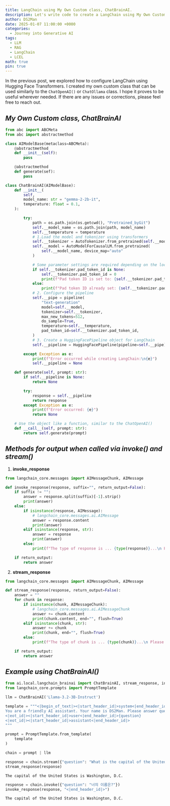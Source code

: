 ```yaml
---
title: LangChain using My Own Custom class, ChatBrainAI.
description: Let's write code to create a LangChain using My Own Custom class,ChatBrainAI or ChatOllama
author: DS2Man
date: 2025-01-07 11:00:00 +0000
categories:
  - Journey into Generative AI
tags:
  - LLM
  - RAG
  - LangChain
  - LCEL
math: true
pin: true
---
```


In the previous post, we explored how to configure LangChain using Hugging Face Transformers. I created my own custom class that can be used similarly to the `ChatOpenAI()` or `ChatOllama` class. I hope it proves to be useful wherever needed. If there are any issues or corrections, please feel free to reach out.

<!--
이전 포스트에서 우리는 Hugging face transformers를 활용해서 LangChain을 구성해봤다. 나는 ChatOpenAI() 클래스처럼 사용할 수 있도록 나만의 클래스를 만들어 보았다. 필요한 곳에 유용하게 사용되었으면 합니다. 혹시 잘못된 부분이 있다면 연락주세요.
-->

## *My Own Custom class, ChatBrainAI*

~~~python
from abc import ABCMeta
from abc import abstractmethod  

class AIModelBase(metaclass=ABCMeta):
    @abstractmethod
    def __init__(self):
        pass 

    @abstractmethod
    def generate(sef):
        pass
~~~

~~~python
class ChatBrainAI(AIModelBase):
    def __init__(
        self,
        model_name: str = "gemma-2-2b-it",
        temperature: float = 0.1,
    ):

        try:
            path = os.path.join(os.getcwd(), "Pretrained_byGit")
            self.__model_name = os.path.join(path, model_name)
            self.__temperature = temperature
			# 1.Load the model and tokenizer using transformers
            self.__tokenizer = AutoTokenizer.from_pretrained(self.__model_name)
            self.__model = AutoModelForCausalLM.from_pretrained(
                self.__model_name, device_map="auto"
            )

            # Some parameter settings are required depending on the local model.
            if self.__tokenizer.pad_token_id is None:
                self.__tokenizer.pad_token_id = 0
                print(f"Pad token ID is set to: {self.__tokenizer.pad_token_id}")
            else:
                print(f"Pad token ID already set: {self.__tokenizer.pad_token_id}")
			# 2. Configure the pipeline
            self.__pipe = pipeline(
                "text-generation"
                model=self.__model,
                tokenizer=self.__tokenizer,
                max_new_tokens=512,
                do_sample=True,
                temperature=self.__temperature,
                pad_token_id=self.__tokenizer.pad_token_id,
            )
			# 3. Create a HuggingFacePipeline object for LangChain
            self.__pipeline = HuggingFacePipeline(pipeline=self.__pipe)

        except Exception as e:
            print(f"Error occurred while creating LangChain:\n{e}")
            self.__pipeline = None

    def generate(self, prompt: str):
        if self.__pipeline is None:
            return None

        try:
            response = self.__pipeline
            return response
        except Exception as e:
            print(f"Error occurred: {e}")
            return None

	# Use the object like a function, similar to the ChatOpenAI()
    def __call__(self, prompt: str):        
        return self.generate(prompt)
~~~

## *Methods for output when called via invoke() and stream()*

1. **invoke_response**

~~~python
from langchain_core.messages import AIMessageChunk, AIMessage

def invoke_response(response, suffix="", return_output=False):
    if suffix != "":
        answer = response.split(suffix)[-1].strip()
        print(answer)
    else:
        if isinstance(response, AIMessage):
            # langchain_core.messages.ai.AIMessage
            answer = response.content
            print(answer)
        elif isinstance(response, str):
            answer = response
            print(answer)
        else:
            print(f"The type of response is ... {type(response)}...\n Please check!")

    if return_output:
        return answer

~~~


2. **stream_response**

~~~python
from langchain_core.messages import AIMessageChunk, AIMessage

def stream_response(response, return_output=False):
    answer = ""
    for chunk in response:
        if isinstance(chunk, AIMessageChunk):
            # langchain_core.messages.ai.AIMessageChunk
            answer += chunk.content
            print(chunk.content, end="", flush=True)
        elif isinstance(chunk, str):
            answer += chunk
            print(chunk, end="", flush=True)
        else:
            print(f"The type of chunk is ... {type(chunk)}...\n Please check!")

    if return_output:
        return answer
~~~


## *Example using ChatBrainAI()*

~~~python
from ai.local.langchain_brainai import ChatBrainAI, stream_response, invoke_response
from langchain_core.prompts import PromptTemplate

llm = ChatBrainAI('Llama-3.2-3B-Instruct')

template = """<|begin_of_text|><|start_header_id|>system<|end_header_id|>
You are a friendly AI assistant. Your name is DS2Man. Please answer questions briefly.
<|eot_id|><|start_header_id|>user<|end_header_id|>{question}
<|eot_id|><|start_header_id|>assistant<|end_header_id|>
"""

prompt = PromptTemplate.from_template(
    template
) 

chain = prompt | llm
~~~

~~~python
response = chain.stream({"question": "What is the capital of the United States?"})
stream_response(response)
~~~

```
The capital of the United States is Washington, D.C.
```

~~~python
response = chain.invoke({"question": "너의 이름은?"})
invoke_response(response, "<|end_header_id|>")
~~~

```
The capital of the United States is Washington, D.C.
```